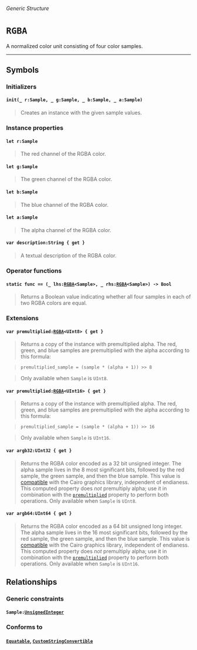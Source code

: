 ###### Generic Structure

# `RGBA`

A normalized color unit consisting of four color samples.

------

## Symbols

### Initializers

#### `init(_ r:Sample, _ g:Sample, _ b:Sample, _ a:Sample)`

> Creates an instance with the given sample values.

### Instance properties

#### `let r:Sample`

> The red channel of the RGBA color.

#### `let g:Sample`

> The green channel of the RGBA color.

#### `let b:Sample`

> The blue channel of the RGBA color.

#### `let a:Sample`

> The alpha channel of the RGBA color.

#### `var description:String { get }`

> A textual description of the RGBA color.

### Operator functions

#### `static func == (_ lhs:`[`RGBA`](rgba.md)`<Sample>, _ rhs:`[`RGBA`](rgba.md)`<Sample>) -> Bool`

> Returns a Boolean value indicating whether all four samples in each of two RGBA colors are equal.

### Extensions

#### `var premultiplied:`[`RGBA`](rgba.md)`<UInt8> { get }`

> Returns a copy of the instance with premultiplied alpha. The red, green, and blue samples are premultiplied with the alpha according to this formula:

>     premultiplied_sample = (sample * (alpha + 1)) >> 8

> Only available when `Sample` is `UInt8`.

#### `var premultiplied:`[`RGBA`](rgba.md)`<UInt16> { get }`

> Returns a copy of the instance with premultiplied alpha. The red, green, and blue samples are premultiplied with the alpha according to this formula:

>     premultiplied_sample = (sample * (alpha + 1)) >> 16

> Only available when `Sample` is `UInt16`.

#### `var argb32:UInt32 { get }`

> Returns the RGBA color encoded as a 32 bit unsigned integer. The alpha sample lives in the 8 most significant bits, followed by the red sample, the green sample, and then the blue sample. This value is [compatible](https://www.cairographics.org/manual/cairo-Image-Surfaces.html#cairo-format-t) with the Cairo graphics library, independent of endianess. This computed property does *not* premultiply alpha; use it in combination with the [`premultiplied`](#var-premultipliedrgbauint8--get-) property to perform both operations. Only available when `Sample` is `UInt8`.

#### `var argb64:UInt64 { get }`

> Returns the RGBA color encoded as a 64 bit unsigned long integer. The alpha sample lives in the 16 most significant bits, followed by the red sample, the green sample, and then the blue sample. This value is [compatible](https://www.cairographics.org/manual/cairo-Image-Surfaces.html#cairo-format-t) with the Cairo graphics library, independent of endianess. This computed property does *not* premultiply alpha; use it in combination with the [`premultiplied`](#var-premultipliedrgbauint16--get-) property to perform both operations. Only available when `Sample` is `UInt16`.

## Relationships

### Generic constraints

#### `Sample:`[`UnsignedInteger`](https://developer.apple.com/reference/swift/unsignedinteger)

### Conforms to

#### [`Equatable`](https://developer.apple.com/reference/swift/equatable), [`CustomStringConvertible`](https://developer.apple.com/reference/swift/customstringconvertible)
